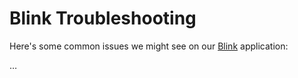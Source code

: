 # Blink Troubleshooting

Here's some common issues we might see on our [Blink](https://github.com/DoSomething/blink/) application:

…
